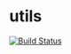 utils
=============

[![Build Status](https://travis-ci.org/sbuslab/utils.svg?branch=master)](https://travis-ci.org/sbuslab/utils)
